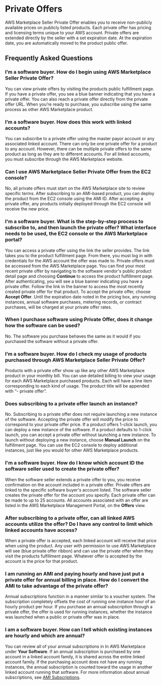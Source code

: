 # Private Offers<a name="buyer-private-offers"></a>

 AWS Marketplace Seller Private Offer enables you to receive non\-publicly available prices on publicly listed products\. Each private offer has pricing and licensing terms unique to your AWS account\. Private offers are extended directly by the seller with a set expiration date\. At the expiration date, you are automatically moved to the product public offer\. 

## Frequently Asked Questions<a name="buyer-private-offers-frequently-asked-questions"></a>

### I’m a software buyer\. How do I begin using AWS Marketplace Seller Private Offer?<a name="im-a-software-buyer.-how-do-i-begin-using-aws-marketplace-seller-private-offer"></a>

You can view private offers by visiting the products public fulfillment page\. If you have a private offer, you see a blue banner indicating that you have a private offer\. You can also reach a private offer directly from the private offer URL\. When you’re ready to purchase, you subscribe using the same process as other AWS Marketplace product\. 

### I’m a software buyer\. How does this work with linked accounts?<a name="im-a-software-buyer.-how-does-this-work-with-linked-accounts"></a>

 You can subscribe to a private offer using the master payor account or any associated linked account\. There can only be one private offer for a product to any account\. However, there can be multiple private offers to the same product as long as they are to different accounts\. For all linked accounts, you must subscribe through the AWS Marketplace website\. 

### Can I use AWS Marketplace Seller Private Offer from the EC2 console?<a name="can-i-use-aws-marketplace-seller-private-offer-from-the-ec2-console"></a>

 No, all private offers must start on the AWS Marketplace site to review specific terms\. After subscribing to an AMI\-based product, you can deploy the product from the EC2 console using the AMI ID\. After accepting a private offer, any products initially deployed through the EC2 console will receive the new price\. 

### I'm a software buyer\. What is the step\-by\-step process to subscribe to, and then launch the private offer? What interface needs to be used, the EC2 console or the AWS Marketplace portal?<a name="im-a-software-buyer.-what-is-the-step-by-step-process-to-subscribe-to-and-then-launch-the-private-offer-what-interface-needs-to-be-used-the-ec2-console-or-the-aws-marketplace-portal"></a>

 You can access a private offer using the link the seller provides\. The link takes you to the product fulfillment page\. From there, you must log in with credentials for the AWS account the offer was made to\. Private offers must be accessed from the AWS Marketplace page\. You can find your most recent private offer by navigating to the software vendor's public product detail page and choosing **Continue** to access the product fulfillment page\. After authenticating, you will see a blue banner indicating you have a private offer\. Follow the link in the banner to access the most recently created private offer for that product\. To accept the private offer, choose **Accept Offer**\. Until the expiration date noted in the pricing box, any running instances, annual software purchases, metering records, or contract purchases, will be charged at your private offer rates\. 

### When I purchase software using Private Offer, does it change how the software can be used?<a name="when-i-purchase-software-using-private-offer-does-it-change-how-the-software-can-be-used"></a>

 No\. The software you purchase behaves the same as it would if you purchased the software without a private offer\. 

### I’m a software buyer\. How do I check my usage of products purchased through AWS Marketplace Seller Private Offer?<a name="im-a-software-buyer.-how-do-i-check-my-usage-of-products-purchased-through-aws-marketplace-seller-private-offer"></a>

 Products with a private offer show up like any other AWS Marketplace product in your monthly bill\. You can use detailed billing to view your usage for each AWS Marketplace purchased products\. Each will have a line item corresponding to each kind of usage\. The product title will be appended with “\- private offer”\.

### Does subscribing to a private offer launch an instance?<a name="does-subscribing-to-a-private-offer-launch-an-instance"></a>

 No\. Subscribing to a private offer does not require launching a new instance of the software\. Accepting the private offer will modify the price to correspond to your private offer price\. If a product offers 1\-click launch, you can deploy a new instance of the software\. If a product defaults to 1\-click launch, you can accept a private offer without launching a new instance\. To launch without deploying a new instance, choose **Manual Launch** on the fulfillment page\. You can use the EC2 console to deploy additional instances, just like you would for other AWS Marketplace products\. 

### I'm a software buyer\. How do I know which account ID the software seller used to create the private offer?<a name="im-a-software-buyer.-how-do-i-know-which-account-id-master-payer-the-software-seller-used-to-create-the-private-offer"></a>

 When the software seller extends a private offer to you, you receive confirmation on the account included in a private offer\. Private offers are linked to the specific software buyer's account listed\. The software seller creates the private offer for the account you specify\. Each private offer can be made to up to 25 accounts\. All accounts associated with an offer are listed in the AWS Marketplace Management Portal, on the **Offers** view\. 

### After subscribing to a private offer, can all linked AWS accounts utilize the offer? Do I have any control to limit which linked accounts have access?<a name="after-subscribing-to-a-private-offer-can-all-linked-aws-accounts-utilize-the-offer-do-i-have-any-control-to-limit-which-linked-accounts-have-access"></a>

 When a private offer is accepted, each linked account will receive that price when using the product\. Any user with permission to use AWS Marketplace will see \(blue private offer ribbon\) and can use the private offer when they visit the products fulfillment page\. Whatever offer is accepted by the account is the price for that product\. 

### I am running an AMI and paying hourly and have just put a private offer for annual billing in place\. How do I convert the AMI to take advantage of the private offer?<a name="i-am-running-an-ami-and-paying-hourly-and-have-just-put-a-private-offer-for-annoual-billing-in-place.-how-do-i-convert-the-ami-to-take-advantage-of-the-private-offer"></a>

 Annual subscriptions function in a manner similar to a voucher system\. The subscription completely offsets the cost of running one instance hour of an hourly product per hour\. If you purchase an annual subscription through a private offer, the offer is used for running instances, whether the instance was launched when a public or private offer was in place\. 

### I am a software buyer\. How can I tell which existing instances are hourly and which are annual?<a name="i-am-a-software-buyer.-how-can-i-tell-which-existing-instances-are-hourly-and-which-are-annual"></a>

 You can review all of your annual subscriptions in In AWS Marketplace under **Your Software**\. If an annual subscription is purchased by one account in a linked account family, it is shared across the entire linked account family\. If the purchasing account does not have any running instances, the annual subscription is counted toward the usage in another linked account running that software\. For more information about annual subscriptions, see [AMI Subscriptions](buyer-ami-subscriptions.md)\. 